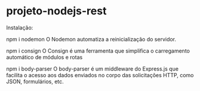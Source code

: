 # projeto-nodejs-rest


Instalação:

npm i nodemon
O Nodemon automatiza a reinicialização do servidor.

npm i consign
O Consign é uma ferramenta que simplifica o carregamento automático de módulos e rotas

npm i body-parser
O body-parser é um middleware do Express.js que facilita o acesso aos dados enviados no corpo das solicitações HTTP, como JSON, formulários, etc.